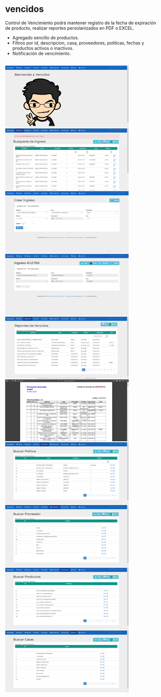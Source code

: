 # vencidos
Control de Vencimiento podrá mantener registro de la fecha de expiración de producto, realizar reportes persolanizados en PDF o EXCEL.
<br>
- Agregado sencillo de productos.
- Filtros por id, descripcion, casa, proveedores, politicas, fechas y productos activos o inactivos.
- Notificación de vencimiento.
<br>
<img src="https://raw.githubusercontent.com/angelleoneltorrelopez/vencidos/master/images/01.png" width="400" height="200"/>
<img src="https://raw.githubusercontent.com/angelleoneltorrelopez/vencidos/master/images/02.png" width="400" height="200"/>
<img src="https://raw.githubusercontent.com/angelleoneltorrelopez/vencidos/master/images/03.png" width="400" height="200"/>
<img src="https://raw.githubusercontent.com/angelleoneltorrelopez/vencidos/master/images/04.png" width="400" height="200"/>
<img src="https://raw.githubusercontent.com/angelleoneltorrelopez/vencidos/master/images/05.png" width="400" height="200"/>
<img src="https://raw.githubusercontent.com/angelleoneltorrelopez/vencidos/master/images/06.png" width="400" height="200"/>
<img src="https://raw.githubusercontent.com/angelleoneltorrelopez/vencidos/master/images/07.png" width="400" height="200"/>
<img src="https://raw.githubusercontent.com/angelleoneltorrelopez/vencidos/master/images/08.png" width="400" height="200"/>
<img src="https://raw.githubusercontent.com/angelleoneltorrelopez/vencidos/master/images/09.png" width="400" height="200"/>
<img src="https://raw.githubusercontent.com/angelleoneltorrelopez/vencidos/master/images/10.png" width="400" height="200"/>
